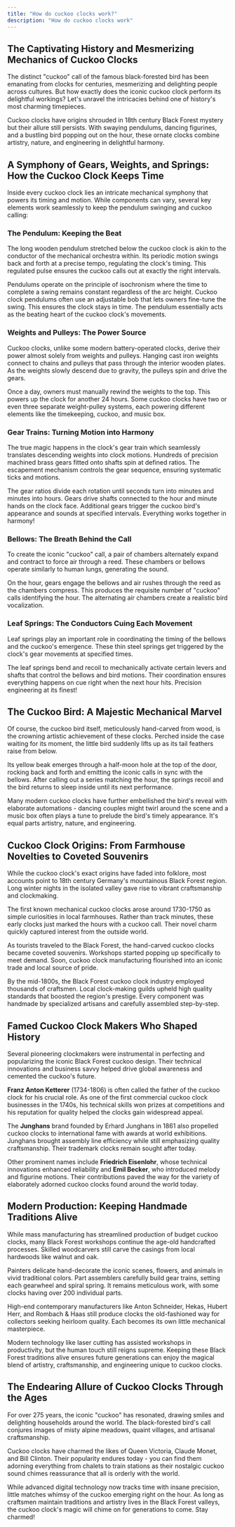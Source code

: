 ```yaml
---
title: "How do cuckoo clocks work?"
description: "How do cuckoo clocks work"
---
```


## The Captivating History and Mesmerizing Mechanics of Cuckoo Clocks

The distinct "cuckoo" call of the famous black-forested bird has been emanating from clocks for centuries, mesmerizing and delighting people across cultures. But how exactly does the iconic cuckoo clock perform its delightful workings? Let's unravel the intricacies behind one of history's most charming timepieces. 

Cuckoo clocks have origins shrouded in 18th century Black Forest mystery but their allure still persists. With swaying pendulums, dancing figurines, and a bustling bird popping out on the hour, these ornate clocks combine artistry, nature, and engineering in delightful harmony.

## A Symphony of Gears, Weights, and Springs: How the Cuckoo Clock Keeps Time

Inside every cuckoo clock lies an intricate mechanical symphony that powers its timing and motion. While components can vary, several key elements work seamlessly to keep the pendulum swinging and cuckoo calling:

### The Pendulum: Keeping the Beat 

The long wooden pendulum stretched below the cuckoo clock is akin to the conductor of the mechanical orchestra within. Its periodic motion swings back and forth at a precise tempo, regulating the clock's timing. This regulated pulse ensures the cuckoo calls out at exactly the right intervals.

Pendulums operate on the principle of isochronism where the time to complete a swing remains constant regardless of the arc height. Cuckoo clock pendulums often use an adjustable bob that lets owners fine-tune the swing. This ensures the clock stays in time. The pendulum essentially acts as the beating heart of the cuckoo clock's movements.

### Weights and Pulleys: The Power Source

Cuckoo clocks, unlike some modern battery-operated clocks, derive their power almost solely from weights and pulleys. Hanging cast iron weights connect to chains and pulleys that pass through the interior wooden plates. As the weights slowly descend due to gravity, the pulleys spin and drive the gears.

Once a day, owners must manually rewind the weights to the top. This powers up the clock for another 24 hours. Some cuckoo clocks have two or even three separate weight-pulley systems, each powering different elements like the timekeeping, cuckoo, and music box.

### Gear Trains: Turning Motion into Harmony

The true magic happens in the clock's gear train which seamlessly translates descending weights into clock motions. Hundreds of precision machined brass gears fitted onto shafts spin at defined ratios. The escapement mechanism controls the gear sequence, ensuring systematic ticks and motions.

The gear ratios divide each rotation until seconds turn into minutes and minutes into hours. Gears drive shafts connected to the hour and minute hands on the clock face. Additional gears trigger the cuckoo bird's appearance and sounds at specified intervals. Everything works together in harmony!

### Bellows: The Breath Behind the Call 

To create the iconic "cuckoo" call, a pair of chambers alternately expand and contract to force air through a reed. These chambers or bellows operate similarly to human lungs, generating the sound. 

On the hour, gears engage the bellows and air rushes through the reed as the chambers compress. This produces the requisite number of "cuckoo" calls identifying the hour. The alternating air chambers create a realistic bird vocalization. 

### Leaf Springs: The Conductors Cuing Each Movement

Leaf springs play an important role in coordinating the timing of the bellows and the cuckoo's emergence. These thin steel springs get triggered by the clock's gear movements at specified times.

The leaf springs bend and recoil to mechanically activate certain levers and shafts that control the bellows and bird motions. Their coordination ensures everything happens on cue right when the next hour hits. Precision engineering at its finest!

## The Cuckoo Bird: A Majestic Mechanical Marvel 

Of course, the cuckoo bird itself, meticulously hand-carved from wood, is the crowning artistic achievement of these clocks. Perched inside the case waiting for its moment, the little bird suddenly lifts up as its tail feathers raise from below.

Its yellow beak emerges through a half-moon hole at the top of the door, rocking back and forth and emitting the iconic calls in sync with the bellows. After calling out a series matching the hour, the springs recoil and the bird returns to sleep inside until its next performance. 

Many modern cuckoo clocks have further embellished the bird's reveal with elaborate automations - dancing couples might twirl around the scene and a music box often plays a tune to prelude the bird's timely appearance. It's equal parts artistry, nature, and engineering.

## Cuckoo Clock Origins: From Farmhouse Novelties to Coveted Souvenirs

While the cuckoo clock's exact origins have faded into folklore, most accounts point to 18th century Germany's mountainous Black Forest region. Long winter nights in the isolated valley gave rise to vibrant craftsmanship and clockmaking.

The first known mechanical cuckoo clocks arose around 1730-1750 as simple curiosities in local farmhouses. Rather than track minutes, these early clocks just marked the hours with a cuckoo call. Their novel charm quickly captured interest from the outside world. 

As tourists traveled to the Black Forest, the hand-carved cuckoo clocks became coveted souvenirs. Workshops started popping up specifically to meet demand. Soon, cuckoo clock manufacturing flourished into an iconic trade and local source of pride. 

By the mid-1800s, the Black Forest cuckoo clock industry employed thousands of craftsmen. Local clock-making guilds upheld high quality standards that boosted the region's prestige. Every component was handmade by specialized artisans and carefully assembled step-by-step.

## Famed Cuckoo Clock Makers Who Shaped History

Several pioneering clockmakers were instrumental in perfecting and popularizing the iconic Black Forest cuckoo design. Their technical innovations and business savvy helped drive global awareness and cemented the cuckoo's future.

**Franz Anton Ketterer** (1734-1806) is often called the father of the cuckoo clock for his crucial role. As one of the first commercial cuckoo clock businesses in the 1740s, his technical skills won prizes at competitions and his reputation for quality helped the clocks gain widespread appeal.

The **Junghans** brand founded by Erhard Junghans in 1861 also propelled cuckoo clocks to international fame with awards at world exhibitions. Junghans brought assembly line efficiency while still emphasizing quality craftsmanship. Their trademark clocks remain sought after today.

Other prominent names include **Friedrich Eisenlohr**, whose technical innovations enhanced reliability and **Emil Becker**, who introduced melody and figurine motions. Their contributions paved the way for the variety of elaborately adorned cuckoo clocks found around the world today.

## Modern Production: Keeping Handmade Traditions Alive

While mass manufacturing has streamlined production of budget cuckoo clocks, many Black Forest workshops continue the age-old handcrafted processes. Skilled woodcarvers still carve the casings from local hardwoods like walnut and oak. 

Painters delicate hand-decorate the iconic scenes, flowers, and animals in vivid traditional colors. Part assemblers carefully build gear trains, setting each gearwheel and spiral spring. It remains meticulous work, with some clocks having over 200 individual parts.

High-end contemporary manufacturers like Anton Schneider, Hekas, Hubert Herr, and Rombach & Haas still produce clocks the old-fashioned way for collectors seeking heirloom quality. Each becomes its own little mechanical masterpiece.

Modern technology like laser cutting has assisted workshops in productivity, but the human touch still reigns supreme. Keeping these Black Forest traditions alive ensures future generations can enjoy the magical blend of artistry, craftsmanship, and engineering unique to cuckoo clocks.

## The Endearing Allure of Cuckoo Clocks Through the Ages

For over 275 years, the iconic "cuckoo" has resonated, drawing smiles and delighting households around the world. The black-forested bird's call conjures images of misty alpine meadows, quaint villages, and artisanal craftsmanship.

Cuckoo clocks have charmed the likes of Queen Victoria, Claude Monet, and Bill Clinton. Their popularity endures today - you can find them adorning everything from chalets to train stations as their nostalgic cuckoo sound chimes reassurance that all is orderly with the world.

While advanced digital technology now tracks time with insane precision, little matches whimsy of the cuckoo emerging right on the hour. As long as craftsmen maintain traditions and artistry lives in the Black Forest valleys, the cuckoo clock's magic will chime on for generations to come. Stay charmed!